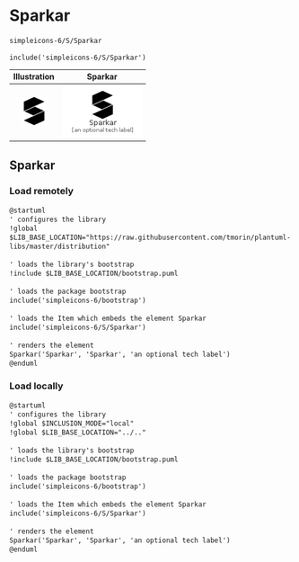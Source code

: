 # Sparkar


```text
simpleicons-6/S/Sparkar
```

```text
include('simpleicons-6/S/Sparkar')
```



| Illustration | Sparkar |
| :---: | :---: |
| ![illustration for Illustration](../../simpleicons-6/S/Sparkar.png) | ![illustration for Sparkar](../../simpleicons-6/S/Sparkar.Local.png) |




## Sparkar

### Load remotely
```plantuml
@startuml
' configures the library
!global $LIB_BASE_LOCATION="https://raw.githubusercontent.com/tmorin/plantuml-libs/master/distribution"

' loads the library's bootstrap
!include $LIB_BASE_LOCATION/bootstrap.puml

' loads the package bootstrap
include('simpleicons-6/bootstrap')

' loads the Item which embeds the element Sparkar
include('simpleicons-6/S/Sparkar')

' renders the element
Sparkar('Sparkar', 'Sparkar', 'an optional tech label')
@enduml
```

### Load locally
```plantuml
@startuml
' configures the library
!global $INCLUSION_MODE="local"
!global $LIB_BASE_LOCATION="../.."

' loads the library's bootstrap
!include $LIB_BASE_LOCATION/bootstrap.puml

' loads the package bootstrap
include('simpleicons-6/bootstrap')

' loads the Item which embeds the element Sparkar
include('simpleicons-6/S/Sparkar')

' renders the element
Sparkar('Sparkar', 'Sparkar', 'an optional tech label')
@enduml
```

